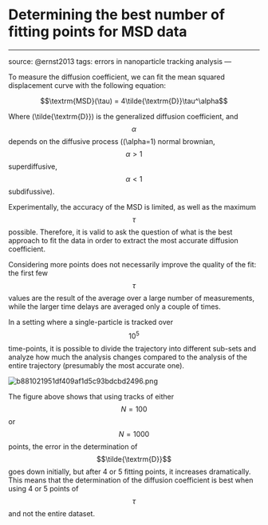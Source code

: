 # Determining the best number of fitting points for MSD data
---
source: @ernst2013
tags: errors in nanoparticle tracking analysis
—

To measure the diffusion coefficient, we can fit the mean squared displacement curve with the following equation:

$$\textrm{MSD}(\tau) = 4\tilde{\textrm{D}}\tau^\alpha$$ 

Where \(\tilde{\textrm{D}}\) is the generalized diffusion coefficient, and $$\alpha$$ depends on the diffusive process (\(\alpha=1\) normal brownian, $$\alpha>1$$ superdiffusive, $$\alpha<1$$ subdifussive). 

Experimentally, the accuracy of the MSD is limited, as well as the maximum $$\tau$$ possible. Therefore, it is valid to ask the question of what is the best approach to fit the data in order to extract the most accurate diffusion coefficient. 

Considering more points does not necessarily improve the quality of the fit: the first few $$\tau$$ values are the result of the average over a large number of measurements, while the larger time delays are averaged only a couple of times. 

In a setting where a single-particle is tracked over $$10^5$$ time-points, it is possible to divide the trajectory into different sub-sets and analyze how much the analysis changes compared to the analysis of the entire trajectory (presumably the most accurate one). 

![b881021951df409af1d5c93bdcbd2496.png](/images/b881021951df409af1d5c93bdcbd2496.png)

The figure above shows that using tracks of either $$N=100$$ or $$N=1000$$ points, the error in the determination of $$\tilde{\textrm{D}}$$ goes down initially, but after 4 or 5 fitting points, it increases dramatically. This means that the determination of the diffusion coefficient is best when using 4 or 5 points of $$\tau$$ and not the entire dataset. 

